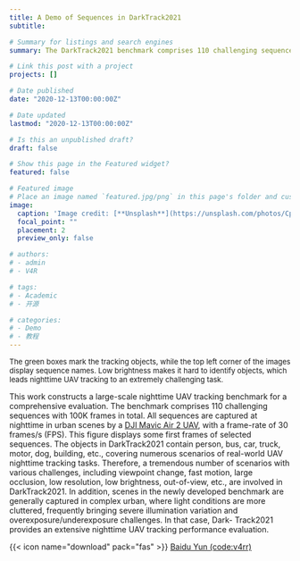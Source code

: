 ```yaml
---
title: A Demo of Sequences in DarkTrack2021
subtitle: 

# Summary for listings and search engines
summary: The DarkTrack2021 benchmark comprises 110 challenging sequences with 100K frames in total. All sequences are captured at nighttime in urban scenes with a frame-rate of 30 frames/s (FPS). Some first frames of selected sequences in DarkTrack2021 are displayed below.

# Link this post with a project
projects: []

# Date published
date: "2020-12-13T00:00:00Z"

# Date updated
lastmod: "2020-12-13T00:00:00Z"

# Is this an unpublished draft?
draft: false

# Show this page in the Featured widget?
featured: false

# Featured image
# Place an image named `featured.jpg/png` in this page's folder and customize its options here.
image:
  caption: 'Image credit: [**Unsplash**](https://unsplash.com/photos/CpkOjOcXdUY)'
  focal_point: ""
  placement: 2
  preview_only: false

# authors:
# - admin
# - V4R

# tags:
# - Academic
# - 开源

# categories:
# - Demo
# - 教程
---
```

<font size=2>The green boxes mark the tracking objects, while the top left corner of the images display sequence names. Low brightness makes it hard to identify objects, which leads nighttime UAV tracking to an extremely challenging task.</font>

This work constructs a large-scale nighttime UAV tracking benchmark for a comprehensive evaluation. The benchmark comprises 110 challenging sequences with 100K frames in total. All sequences are captured at nighttime in urban scenes by a [DJI Mavic Air 2 UAV](https://www.dji.com/cn/mavic-air-2), with a frame-rate of 30 frames/s (FPS). This figure displays some first frames of selected sequences. The objects in DarkTrack2021 contain person, bus, car, truck, motor, dog, building, etc., covering numerous scenarios of real-world UAV nighttime tracking tasks. Therefore, a tremendous number of scenarios with various challenges, including viewpoint change, fast motion, large occlusion, low resolution, low brightness, out-of-view, etc., are involved in DarkTrack2021. In addition, scenes in the newly developed benchmark are generally captured in complex urban, where light conditions are more cluttered, frequently bringing severe illumination variation and overexposure/underexposure challenges. In that case, Dark- Track2021 provides an extensive nighttime UAV tracking performance evaluation. 

{{< icon name="download" pack="fas" >}} <a href="https://pan.baidu.com/s/1LQ8MrfGRiW4A_gGWIU2yqQ">Baidu Yun (code:v4rr)</a>